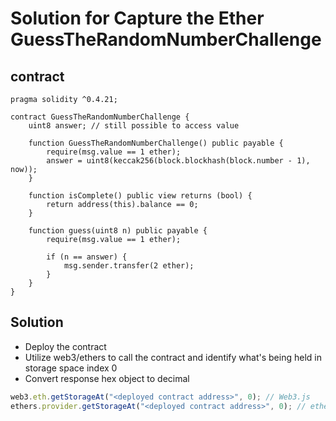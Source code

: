 # Solution for Capture the Ether GuessTheRandomNumberChallenge

## contract
```solidity
pragma solidity ^0.4.21;

contract GuessTheRandomNumberChallenge {
    uint8 answer; // still possible to access value

    function GuessTheRandomNumberChallenge() public payable {
        require(msg.value == 1 ether);
        answer = uint8(keccak256(block.blockhash(block.number - 1), now));
    }

    function isComplete() public view returns (bool) {
        return address(this).balance == 0;
    }

    function guess(uint8 n) public payable {
        require(msg.value == 1 ether);

        if (n == answer) {
            msg.sender.transfer(2 ether);
        }
    }
}
```

## Solution
- Deploy the contract
- Utilize web3/ethers to call the contract and identify what's being held in storage space index 0
- Convert response hex object to decimal

```javascript
web3.eth.getStorageAt("<deployed contract address>", 0); // Web3.js
ethers.provider.getStorageAt("<deployed contract address>", 0); // ethers.js
```
